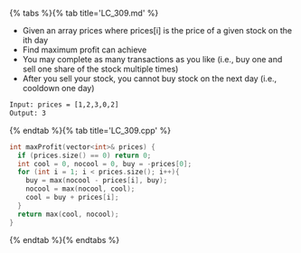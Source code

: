 {% tabs %}{% tab title='LC_309.md' %}

* Given an array prices where prices[i] is the price of a given stock on the ith day
* Find maximum profit can achieve
* You may complete as many transactions as you like (i.e., buy one and sell one share of the stock multiple times)
* After you sell your stock, you cannot buy stock on the next day (i.e., cooldown one day)

```txt
Input: prices = [1,2,3,0,2]
Output: 3
```

{% endtab %}{% tab title='LC_309.cpp' %}

```cpp
int maxProfit(vector<int>& prices) {
  if (prices.size() == 0) return 0;
  int cool = 0, nocool = 0, buy = -prices[0];
  for (int i = 1; i < prices.size(); i++){
    buy = max(nocool - prices[i], buy);
    nocool = max(nocool, cool);
    cool = buy + prices[i];
  }
  return max(cool, nocool);
}
```

{% endtab %}{% endtabs %}
